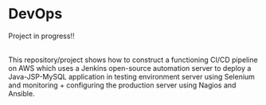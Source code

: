 # DevOps

Project in progress!!

<br>This repository/project shows how to construct a functioning CI/CD pipeline on AWS which uses a Jenkins open-source automation server to deploy a Java-JSP-MySQL application in testing environment server using Selenium and monitoring + configuring the production server using Nagios and Ansible.

